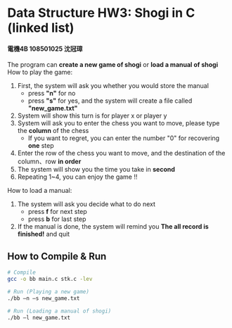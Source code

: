 # Data Structure HW3: Shogi in C (linked list)
#### 電機4B 108501025 沈冠璋

The program can **create a new game of shogi** or **load a manual of shogi** 
How to play the game:
1. First, the system will ask you whether you would store the manual
   + press  **"n"** for no
   + press  **"s"** for yes, and the system will create a file called **"new_game.txt"**
2. System will show this turn is for player x or player y
3. System will ask you to enter the chess you want to move, please type the **column** of the chess
   + If you want to regret, you can enter the number "0" for recovering **one** step 
4. Enter the row of the chess you want to move, and the destination of the column、row **in order**
5. The system will show you the time you take in **second**
5. Repeating 1~4, you can enjoy the game !!

How to load a manual:
1. The system will ask you decide what to do next
   + press **f** for next step
   + press **b** for last step
2. If the manual is done, the system will remind you **The all record is finished!** and quit

## How to Compile & Run
```sh
# Compile
gcc -o bb main.c stk.c -lev

# Run (Playing a new game)
./bb –n –s new_game.txt

# Run (Loading a manual of shogi)
./bb –l new_game.txt
```
